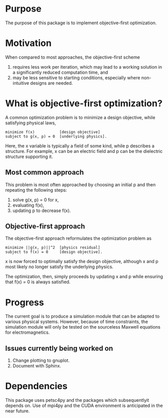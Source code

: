 Purpose
=======

The purpose of this package is to implement objective-first optimization.


Motivation
==========

When compared to most approaches, the objective-first scheme

1.  requires less work per iteration, which may lead to a working solution
    in a significantly reduced computation time, and
1.  may be less sensitive to starting conditions, especially where non-intuitive
    designs are needed.


What is objective-first optimization?
=====================================

A common optimization problem is to minimize a design objective, while
satisfying physical laws,

    minimize f(x)           [design objective]
    subject to g(x, p) = 0  [underlying physics].

Here, the x variable is typically a field of some kind, while p describes a 
structure. For example, x can be an electric field and p can be the dielectric
structure supporting it.

Most common approach
--------------------

This problem is most often approached by choosing an initial p and then 
repeating the following steps:

1.  solve g(x, p) = 0 for x,
1.  evaluating f(x),
1.  updating p to decrease f(x).

Objective-first approach
------------------------

The objective-first approach reformulates the optimization problem as

    minimize ||g(x, p)||^2  [physics residual]
    subject to f(x) = 0     [design objective].

x is now forced to optimally satisfy the design objective, although x and p
most likely no longer satisfy the underlying physics.

The optimization, then, simply proceeds by updating x and p while ensuring that
f(x) = 0 is always satisfied.


Progress
========

The current goal is to produce a simulation module that can be adapted to 
various physical systems. However, because of time constraints, the simulation
module will only be tested on the sourceless Maxwell equations for
electromagnetics.

Issues currently being worked on
--------------------------------

1.  Change plotting to gnuplot.
1.  Document with Sphinx.


Dependencies
============

This package uses petsc4py and the packages which subsequentlyit depends on.
Use of mpi4py and the CUDA environment is anticipated in the near future.
